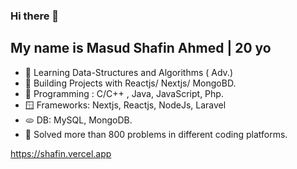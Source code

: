 ### Hi there 👋

My name is Masud Shafin Ahmed | 20 yo
-------------------------
- 🤩 Learning Data-Structures and Algorithms ( Adv.)
- 🌱 Building Projects with Reactjs/ Nextjs/ MongoBD.
- 🤖 Programming : C/C++ , Java, JavaScript, Php.
- 🪟 Frameworks: Nextjs, Reactjs, NodeJs, Laravel
- 🫓 DB: MySQL, MongoDB.
- 💫 Solved more than 800 problems in different coding platforms.
<!--
**blackipie/blackipie** is a ✨ _special_ ✨ repository because its `README.md` (this file) appears on your GitHub profile.

Here are some ideas to get you started:

- 🔭 I’m currently working on ...
 ...
- 👯 I’m looking to collaborate on ...
- 🤔 I’m looking for help with ...
- 💬 Ask me about ...
- 📫 How to reach me: ...
- 😄 Pronouns: ...
- ⚡ Fun fact: ...
-->
https://shafin.vercel.app
